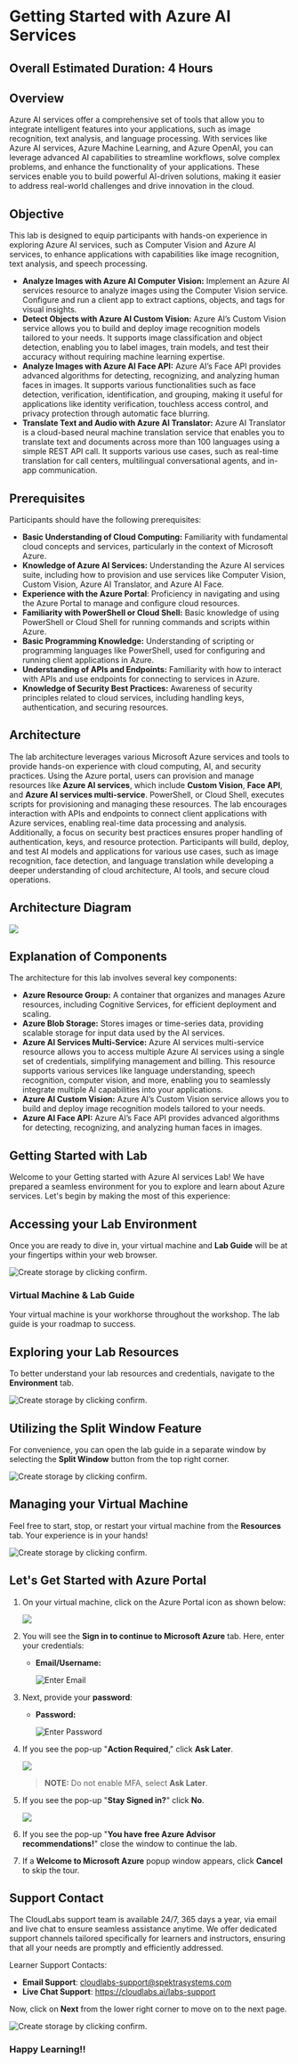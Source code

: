# Getting Started with Azure AI Services

## Overall Estimated Duration: 4 Hours

## Overview

Azure AI services offer a comprehensive set of tools that allow you to integrate intelligent features into your applications, such as image recognition, text analysis, and language processing. With services like Azure AI services, Azure Machine Learning, and Azure OpenAI, you can leverage advanced AI capabilities to streamline workflows, solve complex problems, and enhance the functionality of your applications. These services enable you to build powerful AI-driven solutions, making it easier to address real-world challenges and drive innovation in the cloud.

## Objective

This lab is designed to equip participants with hands-on experience in exploring Azure AI services, such as Computer Vision and Azure AI services, to enhance applications with capabilities like image recognition, text analysis, and speech processing.

-   **Analyze Images with Azure AI Computer Vision:** Implement an Azure AI services resource to analyze images using the Computer Vision service. Configure and run a client app to extract captions, objects, and tags for visual insights.
-   **Detect Objects with Azure AI Custom Vision:** Azure AI’s Custom Vision service allows you to build and deploy image recognition models tailored to your needs. It supports image classification and object detection, enabling you to label images, train models, and test their accuracy without requiring machine learning expertise.
-   **Analyze Images with Azure AI Face API:** Azure AI’s Face API provides advanced algorithms for detecting, recognizing, and analyzing human faces in images. It supports various functionalities such as face detection, verification, identification, and grouping, making it useful for applications like identity verification, touchless access control, and privacy protection through automatic face blurring.
-   **Translate Text and Audio with Azure AI Translator:** Azure AI Translator is a cloud-based neural machine translation service that enables you to translate text and documents across more than 100 languages using a simple REST API call. It supports various use cases, such as real-time translation for call centers, multilingual conversational agents, and in-app communication.

## Prerequisites

Participants should have the following prerequisites:

-   **Basic Understanding of Cloud Computing:** Familiarity with fundamental cloud concepts and services, particularly in the context of Microsoft Azure.
-   **Knowledge of Azure AI Services:** Understanding the Azure AI services suite, including how to provision and use services like Computer Vision, Custom Vision, Azure AI Translator, and Azure AI Face.
-   **Experience with the Azure Portal**: Proficiency in navigating and using the Azure Portal to manage and configure cloud resources.
-   **Familiarity with PowerShell or Cloud Shell:** Basic knowledge of using PowerShell or Cloud Shell for running commands and scripts within Azure.
-   **Basic Programming Knowledge:** Understanding of scripting or programming languages like PowerShell, used for configuring and running client applications in Azure.
-   **Understanding of APIs and Endpoints:** Familiarity with how to interact with APIs and use endpoints for connecting to services in Azure.
-   **Knowledge of Security Best Practices:** Awareness of security principles related to cloud services, including handling keys, authentication, and securing resources.

## Architecture

The lab architecture leverages various Microsoft Azure services and tools to provide hands-on experience with cloud computing, AI, and security practices. Using the Azure portal, users can provision and manage resources like **Azure AI services**, which include **Custom Vision**, **Face API**, and **Azure AI services multi-service**. PowerShell, or Cloud Shell, executes scripts for provisioning and managing these resources. The lab encourages interaction with APIs and endpoints to connect client applications with Azure services, enabling real-time data processing and analysis. Additionally, a focus on security best practices ensures proper handling of authentication, keys, and resource protection. Participants will build, deploy, and test AI models and applications for various use cases, such as image recognition, face detection, and language translation while developing a deeper understanding of cloud architecture, AI tools, and secure cloud operations.

## Architecture Diagram

![](../media/new-arch-diagram.png)

## Explanation of Components

The architecture for this lab involves several key components:

-   **Azure Resource Group:** A container that organizes and manages Azure resources, including Cognitive Services, for efficient deployment and scaling.
-   **Azure Blob Storage:** Stores images or time-series data, providing scalable storage for input data used by the AI services.
-   **Azure AI Services Multi-Service:** Azure AI services multi-service resource allows you to access multiple Azure AI services using a single set of credentials, simplifying management and billing. This resource supports various services like language understanding, speech recognition, computer vision, and more, enabling you to seamlessly integrate multiple AI capabilities into your applications.
-   **Azure AI Custom Vision:** Azure AI’s Custom Vision service allows you to build and deploy image recognition models tailored to your needs.
-   **Azure AI Face API:** Azure AI’s Face API provides advanced algorithms for detecting, recognizing, and analyzing human faces in images.

## Getting Started with Lab

Welcome to your Getting started with Azure AI services Lab! We have prepared a seamless environment for you to explore and learn about Azure services. Let's begin by making the most of this experience:

## Accessing your Lab Environment
 
Once you are ready to dive in, your virtual machine and **Lab Guide** will be at your fingertips within your web browser.

![Create storage by clicking confirm.](../media/GettingStarted/azure-ai-search-getting%20started-4.png) 

### Virtual Machine & Lab Guide
 
Your virtual machine is your workhorse throughout the workshop. The lab guide is your roadmap to success.
 
## Exploring your Lab Resources
 
To better understand your lab resources and credentials, navigate to the **Environment** tab.

![Create storage by clicking confirm.](../media/GettingStarted/azure-ai-search-getting%20started-1.png)
 
## Utilizing the Split Window Feature
 
For convenience, you can open the lab guide in a separate window by selecting the **Split Window** button from the top right corner.
 
![Create storage by clicking confirm.](../media/GettingStarted/azure-ai-search-getting%20started-5.png)
 
## Managing your Virtual Machine
 
Feel free to start, stop, or restart your virtual machine from the **Resources** tab. Your experience is in your hands!
 
![Create storage by clicking confirm.](../media/GettingStarted/azure-ai-search-getting%20started-2.png)

 
## Let's Get Started with Azure Portal
 
1. On your virtual machine, click on the Azure Portal icon as shown below:
 
    ![](../media/GS1.png)
 
1. You will see the **Sign in to continue to Microsoft Azure** tab. Here, enter your credentials:
 
   - **Email/Username:** <inject key="AzureAdUserEmail"></inject>
 
      ![](../media/GS2.png "Enter Email")
 
3. Next, provide your **password**:
 
   - **Password:** <inject key="AzureAdUserPassword"></inject>
 
      ![](../media/GS3.png "Enter Password")

1. If you see the pop-up "**Action Required**," click **Ask Later**.

   ![](../media/asklater.png)

   >**NOTE:** Do not enable MFA, select **Ask Later**.
 
1. If you see the pop-up "**Stay Signed in?**" click **No**.

   ![](../media/GS9.png)

1. If you see the pop-up "**You have free Azure Advisor recommendations!**" close the window to continue the lab.

1. If a **Welcome to Microsoft Azure** popup window appears, click **Cancel** to skip the tour.

## Support Contact
 
The CloudLabs support team is available 24/7, 365 days a year, via email and live chat to ensure seamless assistance anytime. We offer dedicated support channels tailored specifically for learners and instructors, ensuring that all your needs are promptly and efficiently addressed.

Learner Support Contacts:
- **Email Support**: cloudlabs-support@spektrasystems.com
- **Live Chat Support**: https://cloudlabs.ai/labs-support

Now, click on **Next** from the lower right corner to move on to the next page.

![Create storage by clicking confirm.](../media/GettingStarted/azure-ai-search-getting%20started-3.png)

### Happy Learning!!
